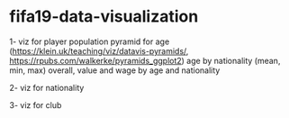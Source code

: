 # fifa19-data-visualization

1- viz for player
population pyramid for age (https://klein.uk/teaching/viz/datavis-pyramids/, https://rpubs.com/walkerke/pyramids_ggplot2)
age by nationality (mean, min, max)
overall, value and wage by age and nationality

2- viz for nationality


3- viz for club

